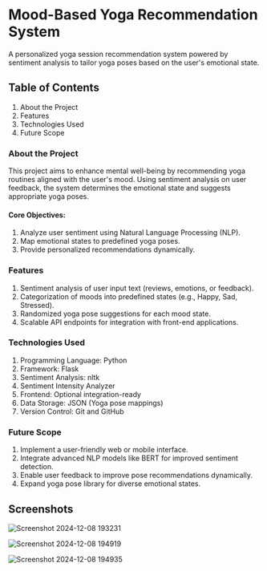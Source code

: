 
# Mood-Based Yoga Recommendation System

A personalized yoga session recommendation system powered by sentiment analysis to tailor yoga poses based on the user's emotional state.

## Table of Contents
1. About the Project
2. Features
3. Technologies Used
4. Future Scope

### About the Project
This project aims to enhance mental well-being by recommending yoga routines aligned with the user's mood. Using sentiment analysis on user feedback, the system determines the emotional state and suggests appropriate yoga poses. 
#### Core Objectives:

1. Analyze user sentiment using Natural Language Processing (NLP).
2. Map emotional states to predefined yoga poses.
3. Provide personalized recommendations dynamically.

### Features
1. Sentiment analysis of user input text (reviews, emotions, or feedback).
2. Categorization of moods into predefined states (e.g., Happy, Sad, Stressed).
3. Randomized yoga pose suggestions for each mood state.
4. Scalable API endpoints for integration with front-end applications.

### Technologies Used
1. Programming Language: Python
2. Framework: Flask
3. Sentiment Analysis: nltk
4.  Sentiment Intensity Analyzer
5. Frontend: Optional integration-ready
6. Data Storage: JSON (Yoga pose mappings)
7. Version Control: Git and GitHub

### Future Scope
1. Implement a user-friendly web or mobile interface.
2. Integrate advanced NLP models like BERT for improved sentiment detection.
3. Enable user feedback to improve pose recommendations dynamically.
4. Expand yoga pose library for diverse emotional states.




## Screenshots
![Screenshot 2024-12-08 193231](https://github.com/user-attachments/assets/ae6a0602-c213-4a64-af85-b212636c3c8f)

![Screenshot 2024-12-08 194919](https://github.com/user-attachments/assets/8f8b6d68-b631-4215-b08e-897eefec3d73)

![Screenshot 2024-12-08 194935](https://github.com/user-attachments/assets/c0ecd56c-fbe1-4b6c-893a-b869b8eff85d)






